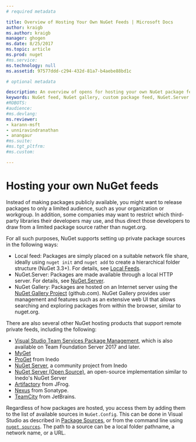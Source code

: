 ```yaml
---
# required metadata

title: Overview of Hosting Your Own NuGet Feeds | Microsoft Docs
author: kraigb
ms.author: kraigb
manager: ghogen
ms.date: 8/25/2017
ms.topic: article
ms.prod: nuget
#ms.service:
ms.technology: null
ms.assetid: 97577ddd-c294-432d-81a7-b4aebe88bd1c

# optional metadata

description: An overview of opens for hosting your own NuGet package feeds or galleries either locally or remotely.
keywords: NuGet feed, NuGet gallery, custom package feed, NuGet.Server
#ROBOTS:
#audience:
#ms.devlang:
ms.reviewer:
- karann-msft
- unniravindranathan
- anangaur
#ms.suite:
#ms.tgt_pltfrm:
#ms.custom:

---
```

# Hosting your own NuGet feeds

Instead of making packages publicly available, you might want to release packages to only a limited audience, such as your organization or workgroup. In addition, some companies may want to restrict which third-party libraries their developers may use, and thus direct those developers to draw from a limited package source rather than nuget.org.

For all such purposes, NuGet supports setting up private package sources in the following ways:

- Local feed: Packages are simply placed on a suitable network file share, ideally using `nuget init` and `nuget add` to create a hierarchical folder structure (NuGet 3.3+). For details, see [Local Feeds](../hosting-packages/local-feeds.md).
- NuGet.Server: Packages are made available through a local HTTP server. For details, see [NuGet.Server](../hosting-packages/NuGet-Server.md).
- NuGet Gallery: Packages are hosted on an Internet server using the [NuGet Gallery Project](https://github.com/NuGet/NuGetGallery#build-and-run-the-gallery-in-arbitrary-number-easy-steps) (github.com). NuGet Gallery provides user management and features such as an extensive web UI that allows searching and exploring packages from within the browser, similar to nuget.org.

There are also several other NuGet hosting products that support remote private feeds, including the following:

- [Visual Studio Team Services Package Management](https://www.visualstudio.com/docs/package/nuget/publish), which is also available on Team Foundation Server 2017 and later.
- [MyGet](http://myget.org)
- [ProGet](http://inedo.com/proget) from Inedo
- [NuGet Server](http://nugetserver.net/), a community project from Inedo
- [NuGet Server (Open Source)](http://nuget-server.net), an open-source implementation similar to Inedo's NuGet Server
- [Artifactory](https://www.jfrog.com/artifactory/) from JFrog.
- [Nexus](http://www.sonatype.org/nexus/) from Sonatype.
- [TeamCity](https://www.jetbrains.com/teamcity/) from JetBrains.

Regardless of how packages are hosted, you access them by adding them to the list of available sources in `NuGet.Config`. This can be done in Visual Studio as described in [Package Sources](../tools/package-manager-ui.md#package-sources), or from the command line using [`nuget sources`](../tools/nuget-exe-cli-reference.md#sources). The path to a source can be a local folder pathname, a network name, or a URL.
